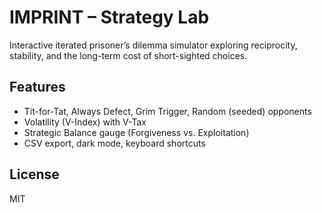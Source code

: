# IMPRINT – Strategy Lab

Interactive iterated prisoner’s dilemma simulator exploring reciprocity, stability, and the long-term cost of short-sighted choices.

## Features
- Tit-for-Tat, Always Defect, Grim Trigger, Random (seeded) opponents
- Volatility (V-Index) with V-Tax
- Strategic Balance gauge (Forgiveness vs. Exploitation)
- CSV export, dark mode, keyboard shortcuts

## License
MIT
